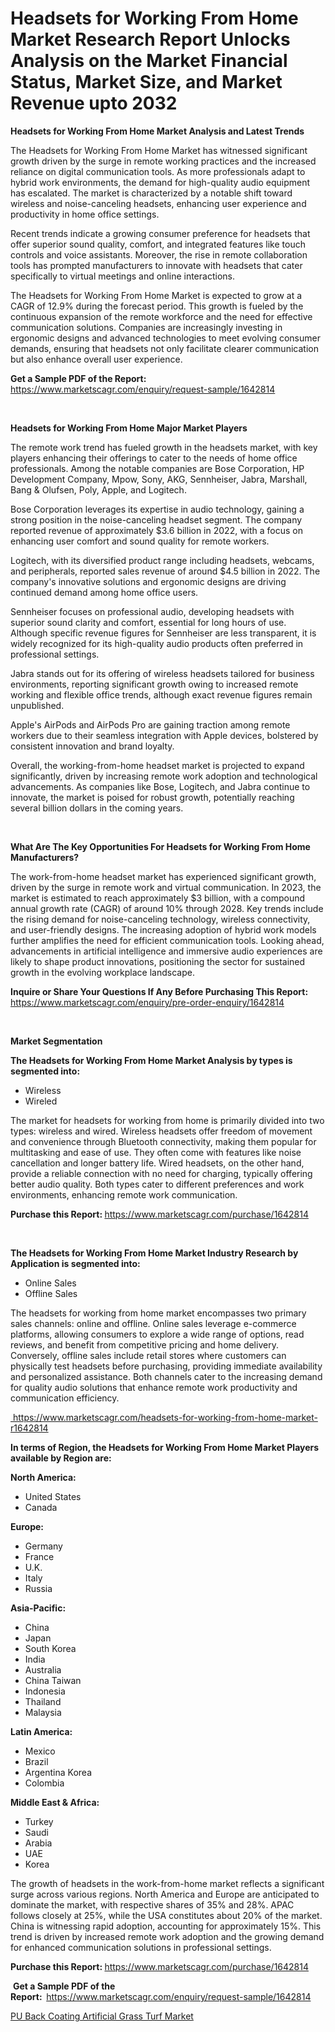 <p><h1>Headsets for Working From Home Market Research Report Unlocks Analysis on the Market Financial Status, Market Size, and Market Revenue upto 2032</h1></p><p><strong>Headsets for Working From Home Market Analysis and Latest Trends</strong></p>
<p><p>The Headsets for Working From Home Market has witnessed significant growth driven by the surge in remote working practices and the increased reliance on digital communication tools. As more professionals adapt to hybrid work environments, the demand for high-quality audio equipment has escalated. The market is characterized by a notable shift toward wireless and noise-canceling headsets, enhancing user experience and productivity in home office settings.</p><p>Recent trends indicate a growing consumer preference for headsets that offer superior sound quality, comfort, and integrated features like touch controls and voice assistants. Moreover, the rise in remote collaboration tools has prompted manufacturers to innovate with headsets that cater specifically to virtual meetings and online interactions.</p><p>The Headsets for Working From Home Market is expected to grow at a CAGR of 12.9% during the forecast period. This growth is fueled by the continuous expansion of the remote workforce and the need for effective communication solutions. Companies are increasingly investing in ergonomic designs and advanced technologies to meet evolving consumer demands, ensuring that headsets not only facilitate clearer communication but also enhance overall user experience.</p></p>
<p><strong>Get a Sample PDF of the Report:&nbsp;</strong> <a href="https://www.marketscagr.com/enquiry/request-sample/1642814?utm_campaign=2782&utm_medium=2&utm_source=Github&utm_content=ia&utm_term=04042025&utm_id=headsets-for-working-from-home">https://www.marketscagr.com/enquiry/request-sample/1642814</a></p>
<p>&nbsp;</p>
<p><strong>Headsets for Working From Home Major Market Players</strong></p>
<p><p>The remote work trend has fueled growth in the headsets market, with key players enhancing their offerings to cater to the needs of home office professionals. Among the notable companies are Bose Corporation, HP Development Company, Mpow, Sony, AKG, Sennheiser, Jabra, Marshall, Bang & Olufsen, Poly, Apple, and Logitech.</p><p>Bose Corporation leverages its expertise in audio technology, gaining a strong position in the noise-canceling headset segment. The company reported revenue of approximately $3.6 billion in 2022, with a focus on enhancing user comfort and sound quality for remote workers. </p><p>Logitech, with its diversified product range including headsets, webcams, and peripherals, reported sales revenue of around $4.5 billion in 2022. The company's innovative solutions and ergonomic designs are driving continued demand among home office users.</p><p>Sennheiser focuses on professional audio, developing headsets with superior sound clarity and comfort, essential for long hours of use. Although specific revenue figures for Sennheiser are less transparent, it is widely recognized for its high-quality audio products often preferred in professional settings.</p><p>Jabra stands out for its offering of wireless headsets tailored for business environments, reporting significant growth owing to increased remote working and flexible office trends, although exact revenue figures remain unpublished.</p><p>Apple's AirPods and AirPods Pro are gaining traction among remote workers due to their seamless integration with Apple devices, bolstered by consistent innovation and brand loyalty.</p><p>Overall, the working-from-home headset market is projected to expand significantly, driven by increasing remote work adoption and technological advancements. As companies like Bose, Logitech, and Jabra continue to innovate, the market is poised for robust growth, potentially reaching several billion dollars in the coming years.</p></p>
<p>&nbsp;</p>
<p><strong>What Are The Key Opportunities For Headsets for Working From Home Manufacturers?</strong></p>
<p><p>The work-from-home headset market has experienced significant growth, driven by the surge in remote work and virtual communication. In 2023, the market is estimated to reach approximately $3 billion, with a compound annual growth rate (CAGR) of around 10% through 2028. Key trends include the rising demand for noise-canceling technology, wireless connectivity, and user-friendly designs. The increasing adoption of hybrid work models further amplifies the need for efficient communication tools. Looking ahead, advancements in artificial intelligence and immersive audio experiences are likely to shape product innovations, positioning the sector for sustained growth in the evolving workplace landscape.</p></p>
<p><strong>Inquire or Share Your Questions If Any Before Purchasing This Report:</strong> <a href="https://www.marketscagr.com/enquiry/pre-order-enquiry/1642814?utm_campaign=2782&utm_medium=2&utm_source=Github&utm_content=ia&utm_term=04042025&utm_id=headsets-for-working-from-home">https://www.marketscagr.com/enquiry/pre-order-enquiry/1642814</a></p>
<p>&nbsp;</p>
<p><strong>Market Segmentation</strong></p>
<p><strong>The Headsets for Working From Home Market Analysis by types is segmented into:</strong></p>
<p><ul><li>Wireless</li><li>Wireled</li></ul></p>
<p><p>The market for headsets for working from home is primarily divided into two types: wireless and wired. Wireless headsets offer freedom of movement and convenience through Bluetooth connectivity, making them popular for multitasking and ease of use. They often come with features like noise cancellation and longer battery life. Wired headsets, on the other hand, provide a reliable connection with no need for charging, typically offering better audio quality. Both types cater to different preferences and work environments, enhancing remote work communication.</p></p>
<p><strong>Purchase this Report:&nbsp;</strong><a href="https://www.marketscagr.com/purchase/1642814?utm_campaign=2782&utm_medium=2&utm_source=Github&utm_content=ia&utm_term=04042025&utm_id=headsets-for-working-from-home">https://www.marketscagr.com/purchase/1642814</a></p>
<p>&nbsp;</p>
<p><strong>The Headsets for Working From Home Market Industry Research by Application is segmented into:</strong></p>
<p><ul><li>Online Sales</li><li>Offline Sales</li></ul></p>
<p><p>The headsets for working from home market encompasses two primary sales channels: online and offline. Online sales leverage e-commerce platforms, allowing consumers to explore a wide range of options, read reviews, and benefit from competitive pricing and home delivery. Conversely, offline sales include retail stores where customers can physically test headsets before purchasing, providing immediate availability and personalized assistance. Both channels cater to the increasing demand for quality audio solutions that enhance remote work productivity and communication efficiency.</p></p>
<p><a href="https://www.marketscagr.com/headsets-for-working-from-home-market-r1642814?utm_campaign=2782&utm_medium=2&utm_source=Github&utm_content=ia&utm_term=04042025&utm_id=headsets-for-working-from-home">&nbsp;https://www.marketscagr.com/headsets-for-working-from-home-market-r1642814</a></p>
<p><strong>In terms of Region, the Headsets for Working From Home Market Players available by Region are:</strong></p>
<p>
    <p> <strong> North America: </strong>
        <ul>
            <li>United States</li>
            <li>Canada</li>
        </ul>
        </p> 
    <p> <strong> Europe: </strong>
        <ul>
            <li>Germany</li>
            <li>France</li>
            <li>U.K.</li>
            <li>Italy</li>
            <li>Russia</li>
        </ul>
        </p> 
    <p> <strong> Asia-Pacific: </strong>
        <ul>
            <li>China</li>
            <li>Japan</li>
            <li>South Korea</li>
            <li>India</li>
            <li>Australia</li>
            <li>China Taiwan</li>
            <li>Indonesia</li>
            <li>Thailand</li>
            <li>Malaysia</li>
        </ul>
        </p> 
    <p> <strong> Latin America: </strong>
        <ul>
            <li>Mexico</li>
            <li>Brazil</li>
            <li>Argentina Korea</li>
            <li>Colombia</li>
        </ul>
        </p> 
    <p> <strong> Middle East & Africa: </strong>
        <ul>
            <li>Turkey</li>
            <li>Saudi</li>
            <li>Arabia</li>
            <li>UAE</li>
            <li>Korea</li>
        </ul>
    </p>
    </p>
<p><p>The growth of headsets in the work-from-home market reflects a significant surge across various regions. North America and Europe are anticipated to dominate the market, with respective shares of 35% and 28%. APAC follows closely at 25%, while the USA constitutes about 20% of the market. China is witnessing rapid adoption, accounting for approximately 15%. This trend is driven by increased remote work adoption and the growing demand for enhanced communication solutions in professional settings.</p></p>
<p><strong>Purchase this Report: </strong><a href="https://www.marketscagr.com/purchase/1642814?utm_campaign=2782&utm_medium=2&utm_source=Github&utm_content=ia&utm_term=04042025&utm_id=headsets-for-working-from-home">https://www.marketscagr.com/purchase/1642814</a></p>
<p>&nbsp;<strong>Get a Sample PDF of the Report:&nbsp;&nbsp;</strong><a href="https://www.marketscagr.com/enquiry/request-sample/1642814?utm_campaign=2782&utm_medium=2&utm_source=Github&utm_content=ia&utm_term=04042025&utm_id=headsets-for-working-from-home">https://www.marketscagr.com/enquiry/request-sample/1642814</a></p>
<p><strong></strong></p>
<p><p><a href="https://github.com/meuskocov/Market-Research-Report-List-1/blob/main/pu-back-coating-artificial-grass-turf-market.md?utm_campaign=2782&utm_medium=2&utm_source=Github&utm_content=ia&utm_term=04042025&utm_id=headsets-for-working-from-home">PU Back Coating Artificial Grass Turf Market</a></p></p>